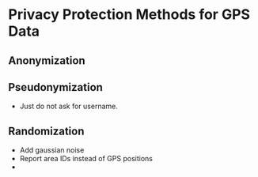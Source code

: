 # Privacy Protection Methods for GPS Data

## Anonymization

## Pseudonymization
* Just do not ask for username.


## Randomization
* Add gaussian noise
* Report area IDs instead of GPS positions
* 
